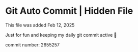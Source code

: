 # Git Auto Commit | Hidden File

This file was added Feb 12, 2025

Just for fun and keeping my daily git commit active 🤪

commit number: 2655257
